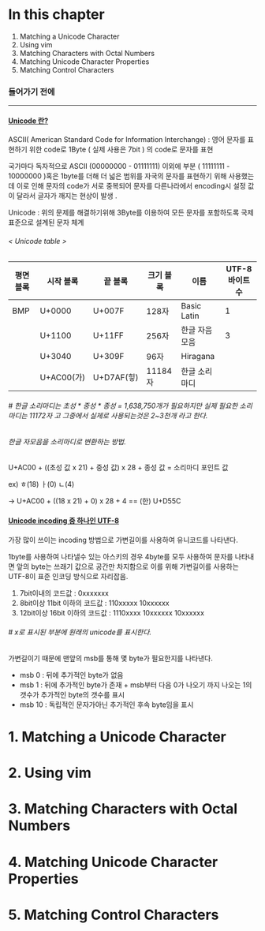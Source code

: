 # In this chapter
 
 
 1. Matching a Unicode Character 
 2. Using vim 
 3. Matching Characters with Octal Numbers 
 4. Matching Unicode Character Properties 
 5. Matching Control Characters 
 
 
 
### 들어가기 전에 
--------
#### [Unicode 란?]()

ASCII( American Standard Code for Information Interchange) : 영어 문자를 표현하기 위한 code로  1Byte ( 실제 사용은 7bit ) 의 code로 문자를 표현

국가마다 독자적으로 ASCII (00000000 - 01111111) 이외에 부분 ( 11111111 - 10000000 )혹은 1byte를 더해 더 넓은 범위를 자국의 문자를 표현하기 위해 사용했는데 이로 인해 문자의 code가 서로 중복되어 
문자를 다른나라에서 encoding시 설정 값이 달라서 글자가 깨지는 현상이 발생 .  

Unicode : 위의 문제를 해결하기위해 3Byte를 이용하여 모든 문자를 포함하도록 국제 표준으로 설계된 문자 체계

###### < Unicode table >

|평면 블록| 시작 블록| 끝 블록 |크기 블록| 이름 |UTF-8 바이트 수|
|-|-|-|-|-|-|
|BMP| U+0000| U+007F |128자 |Basic Latin |1 |
||U+1100 |U+11FF |256자 |한글 자음 모음 |3|
||U+3040 |U+309F |96자 |Hiragana||
||U+AC00(가) |U+D7AF(힣)| 11184자 |한글 소리 마디| |
###### # 한글 소리마디는 초성 * 중성 * 종성 = 1,638,750개가 필요하지만  실제 필요한 소리마디는 11172자 고 그중에서 실제로 사용되는것은 2~3천개 라고 한다. 

###### 한글 자모음을 소리마디로 변환하는 방법. 
U+AC00 + ((초성 값 x 21) + 중성 값) x 28 + 종성 값 = 소리마디 포인트 값

ex) ㅎ(18) ㅏ(0)  ㄴ(4) 

 -> U+AC00 + ((18 x 21) + 0) x 28 + 4 == (한) U+D55C 


#### [Unicode incoding 중 하나인 UTF-8]()
가장 많이 쓰이는 incoding 방법으로 가변길이를 사용하여 유니코드를 나타낸다. 

1byte를 사용하여 나타낼수 있는 아스키의 경우 4byte를 모두 사용하여 문자를 나타내면 앞의 byte는 쓰래기 값으로 공간만 차지함으로 이를 위해 가변길이를 사용하는 UTF-8이 표준 인코딩 방식으로 자리잡음. 


1) 7bit이내의 코드값 : 0xxxxxxx 
2) 8bit이상 11bit 이하의 코드값 : 110xxxxx 10xxxxxx
3) 12bit이상 16bit 이하의 코드값 : 1110xxxx 10xxxxxx 10xxxxxx
###### # x로 표시된 부분에 원래의 unicode를 표시한다. 


가변길이기 때문에 맨앞의 msb를 통해 몇 byte가 필요한지를 나타낸다. 
+ msb 0 : 뒤에 추가적인 byte가 없음
+ msb 1 : 뒤에 추가적인 byte가 존재 + msb부터 다음 0가 나오기 까지 나오는 1의 갯수가 추가적인 byte의 갯수를 표시 
+ msb 10 : 독립적인 문자가아닌 추가적인 후속 byte임을 표시 


# 1. Matching a Unicode Character 
# 2. Using vim 
# 3. Matching Characters with Octal Numbers 
# 4. Matching Unicode Character Properties 
# 5. Matching Control Characters 
